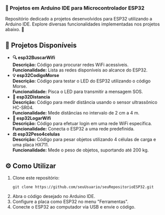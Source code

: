 <h3>🤖 Projetos em Arduino IDE para Microcontrolador <b>ESP32</b></h3>
Repositório dedicado a projetos desenvolvidos para ESP32 utilizando a Arduino IDE. Explore diversas funcionalidades implementadas nos projetos abaixo. 🚀

<h2>📂 Projetos Disponíveis</h2>

<ul>
  <li>
    <b>🔍 esp32BuscarWifi</b><br>
    <b>Descrição:</b> Código para procurar redes WiFi acessíveis.<br>
    <b>Funcionalidade:</b> Lista as redes disponíveis ao alcance do ESP32.
  </li>
  <li>
    <b>💡 esp32CodigoMorse</b><br>
    <b>Descrição:</b> Código para testar o LED do ESP32 utilizando o código Morse.<br>
    <b>Funcionalidade:</b> Pisca o LED para transmitir a mensagem SOS.
  </li>
  <li>
    <b>📏 esp32Distancia</b><br>
    <b>Descrição:</b> Código para medir distância usando o sensor ultrassônico HC-SR04.<br>
    <b>Funcionalidade:</b> Mede distâncias no intervalo de 2 cm a 4 m.
  </li>
  <li>
    <b>📶 esp32LogarWifi</b><br>
    <b>Descrição:</b> Código para efetuar login em uma rede WiFi específica.<br>
    <b>Funcionalidade:</b> Conecta o ESP32 a uma rede predefinida.
  </li>
  <li>
    <b>⚖️ esp32Peso4celulas</b><br>
    <b>Descrição:</b> Código para pesar objetos utilizando 4 células de carga e uma placa HX711.<br>
    <b>Funcionalidade:</b> Mede o peso de objetos, suportando até 200 kg.
  </li>
</ul>


<h2>⚙️ Como Utilizar</h2>
<ol>
  <li>Clone este repositório:
    <pre><code>git clone https://github.com/seuUsuario/seuRepositorioESP32.git</code></pre>
  </li>
  <li>Abra o código desejado no Arduino IDE.</li>
  <li>Configure a placa como ESP32 no menu "Ferramentas".</li>
  <li>Conecte o ESP32 ao computador via USB e envie o código.</li>
</ol>
